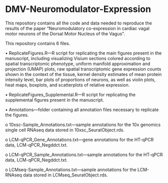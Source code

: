 # DMV-Neuromodulator-Expression
This repository contains all the code and data needed to reproduce the results of the paper “Neuromodulatory co-expression in cardiac vagal motor neurons of the Dorsal Motor Nucleus of the Vagus".

This repository contains 6 files.

•	ReplicateFigures.R—R script for replicating the main figures present in the manuscript, including visualizing Visium sections colored according to spatial transcriptomic phenotype, uniform manifold approximation and projection (UMAP) plots, raw spatial transcriptomic 
  gene expression counts shown in the context of the tissue, kernel density estimates of mean protein intensity level, bar plots of proportions of neurons, as well as violin plots, heat maps, boxplots, and scatterplots of relative expression.

•	ReplicateFigures_Supplemental.R—R script for replicating the supplemental figures present in the manuscript.

•	Annotations—folder containing all annotation files necessary to replicate the figures.
  
  o	10xsc-Sample_Annotations.txt—sample annotations for the 10x genomics single cell RNAseq data stored in 10xsc_SeuratObject.rds.
  
  o	LCM-qPCR_Gene_Annotations.txt—gene annotations for the HT-qPCR data, LCM-qPCR_Negddct.txt.
  
  o	LCM-qPCR_Sample_Annotations.txt—sample annotations for the HT-qPCR data, LCM-qPCR_Negddct.txt.
  
  o	LCMseq-Sample_Annotations.txt—sample annotations for the LCM-RNAseq data stored in LCMseq_SeuratObject.rds.


